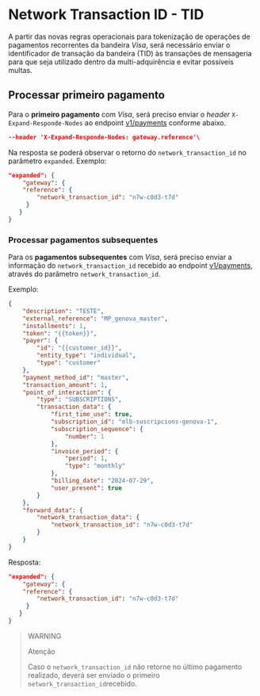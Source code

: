# Network Transaction ID - TID

A partir das novas regras operacionais para tokenização de operações de pagamentos recorrentes da bandeira _Visa_, será necessário enviar o identificador de transação da bandeira (TID) às transações de mensageria para que seja utilizado dentro da multi-adquirência e evitar possíveis multas.

## Processar primeiro pagamento

Para o **primeiro pagamento** com _Visa_, será preciso enviar o _header_ `X-Expand-Responde-Nodes` ao endpoint [v1/payments](/developers/pt/reference/payments/_payments/post) conforme abaixo.

```json
--header 'X-Expand-Responde-Nodes: gateway.reference'\
```

Na resposta se poderá observar o retorno do `network_transaction_id` no parâmetro `expanded`. Exemplo:

```json
"expanded": {
    "gateway": {
 	"reference": {
 		"network_transaction_id": "n7w-c0d3-t7d"
 	 }
   }
}
```

### Processar pagamentos subsequentes 

Para os **pagamentos subsequentes** com _Visa_, será preciso enviar a informação do `network_transaction_id` recebido ao endpoint [v1/payments](/developers/pt/reference/payments/_payments/post), através do parâmetro `network_transaction_id`.

Exemplo:

```json
{
    "description": "TESTE",
    "external_reference": "MP_genova_master",
    "installments": 1,
    "token": "{{token}}",
    "payer": {
        "id": "{{customer_id}}",
        "entity_type": "individual",
        "type": "customer"
    },
    "payment_method_id": "master",
    "transaction_amount": 1,
    "point_of_interaction": {
        "type": "SUBSCRIPTIONS",
        "transaction_data": {
            "first_time_use": true,
            "subscription_id": "mlb-suscripcions-genova-1",
            "subscription_sequence": {
                "number": 1
            },
            "invoice_period": {
                "period": 1,
                "type": "monthly"
            },
            "billing_date": "2024-07-29",
            "user_present": true
        }
    },
    "forward_data": {
        "network_transaction_data": {
            "network_transaction_id": "n7w-c0d3-t7d"
        }
    }
}
```

Resposta:

```json
"expanded": {
    "gateway": {
 	"reference": {
 		"network_transaction_id": "n7w-c0d3-t7d"
 	 }
   }
}
```

> WARNING
>
> Atenção
> 
> Caso o `network_transaction_id` não retorne no último pagamento realizado, deverá ser enviado o primeiro `network_transaction_id`recebido.
